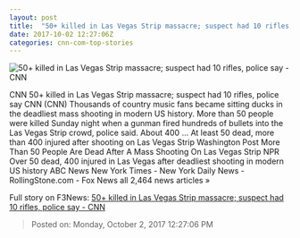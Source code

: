 ```yaml
---
layout: post
title:  "50+ killed in Las Vegas Strip massacre; suspect had 10 rifles, police say - CNN"
date: 2017-10-02 12:27:06Z
categories: cnn-com-top-stories
---
```


![50+ killed in Las Vegas Strip massacre; suspect had 10 rifles, police say - CNN](http://i2.cdn.cnn.com/cnnnext/dam/assets/171002192153-las-vegas-shooting-festival-super-tease.jpg)

CNN 50+ killed in Las Vegas Strip massacre; suspect had 10 rifles, police say CNN (CNN) Thousands of country music fans became sitting ducks in the deadliest mass shooting in modern US history. More than 50 people were killed Sunday night when a gunman fired hundreds of bullets into the Las Vegas Strip crowd, police said. About 400 ... At least 50 dead, more than 400 injured after shooting on Las Vegas Strip Washington Post More Than 50 People Are Dead After A Mass Shooting On Las Vegas Strip NPR Over 50 dead, 400 injured in Las Vegas after deadliest shooting in modern US history ABC News New York Times - New York Daily News - RollingStone.com - Fox News all 2,464 news articles »


Full story on F3News: [50+ killed in Las Vegas Strip massacre; suspect had 10 rifles, police say - CNN](http://www.f3nws.com/n/Ex2SQJ)

> Posted on: Monday, October 2, 2017 12:27:06 PM
